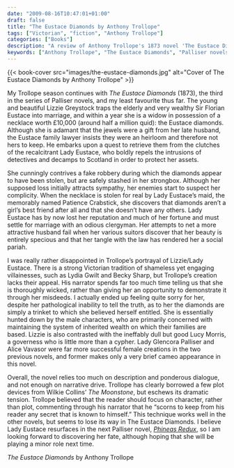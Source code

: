 ```yaml
---
date: "2009-08-16T10:47:01+01:00"
draft: false
title: "The Eustace Diamonds by Anthony Trollope"
tags: ["Victorian", "fiction", "Anthony Trollope"]
categories: ["Books"]
description: "A review of Anthony Trollope's 1873 novel 'The Eustace Diamonds,' following the cunning Lizzie Eustace's battle to keep a £10,000 necklace from her late husband's family. Discover why this Palliser novel disappoints despite its promising villainess."
keywords: ["Anthony Trollope", "The Eustace Diamonds", "Palliser novels", "Lizzie Eustace", "Victorian villainess", "inheritance law", "Lady Glencora", "Victorian legal drama"]
---
```


{{< book-cover src="images/the-eustace-diamonds.jpg" alt="Cover of The Eustace Diamonds by Anthony Trollope" >}}

My Trollope season continues with _The Eustace Diamonds_ (1873), the third in the series of Palliser novels, and my least favourite thus far. The young and beautiful Lizzie Greystock traps the elderly and very wealthy Sir Florian Eustace into marriage, and within a year she is a widow in possession of a necklace worth £10,000 (around half a million quid): the Eustace diamonds. Although she is adamant that the jewels were a gift from her late husband, the Eustace family lawyer insists they were an heirloom and therefore not hers to keep. He embarks upon a quest to retrieve them from the clutches of the recalcitrant Lady Eustace, who boldly repels the intrusions of detectives and decamps to Scotland in order to protect her assets.

She cunningly contrives a fake robbery during which the diamonds appear to have been stolen, but are safely stashed in her strongbox. Although her supposed loss initially attracts sympathy, her enemies start to suspect her complicity. When the necklace is stolen for real by Lady Eustace’s maid, the memorably named Patience Crabstick, she discovers that diamonds aren’t a girl’s best friend after all and that she doesn’t have any others. Lady Eustace has by now lost her reputation and much of her fortune and must settle for marriage with an odious clergyman. Her attempts to net a more attractive husband fail when her various suitors discover that her beauty is entirely specious and that her tangle with the law has rendered her a social pariah.

I was really rather disappointed in Trollope’s portrayal of Lizzie/Lady Eustace. There is a strong Victorian tradition of shameless yet engaging villainesses, such as Lydia Gwilt and Becky Sharp, but Trollope’s creation lacks their appeal. His narrator spends far too much time telling us that she is thoroughly wicked, rather than giving her an opportunity to demonstrate it through her misdeeds. I actually ended up feeling quite sorry for her, despite her pathological inability to tell the truth, as to her the diamonds are simply a trinket to which she believed herself entitled.  She is essentially hunted down by the male characters, who are primarily concerned with maintaining the system of inherited wealth on which their families are based. Lizzie is also contrasted with the ineffably dull but good  Lucy Morris, a governess who is little more than a cypher. Lady Glencora Palliser and Alice Vavasor were far more successful female creations in the two previous novels, and former makes only a very brief cameo appearance in this novel.

Overall, the novel relies too much on description and ponderous dialogue, and not enough on narrative drive. Trollope has clearly borrowed a few plot devices from Wilkie Collins’ _The Moonstone_, but eschews its dramatic tension. Trollope believed that the reader should focus on character, rather than plot, commenting through his narrator that he “scorns to keep from his reader any secret that is known to himself.” This technique works well in the other novels, but seems to lose its way in The Eustace Diamonds.  I believe Lady Eustace resurfaces in the next Palliser novel, [_Phineas Redux_](/posts/phineas-redux/), so I am looking forward to discovering her fate, although hoping that she will be playing a minor role next time.

_The Eustace Diamonds_ by Anthony Trollope